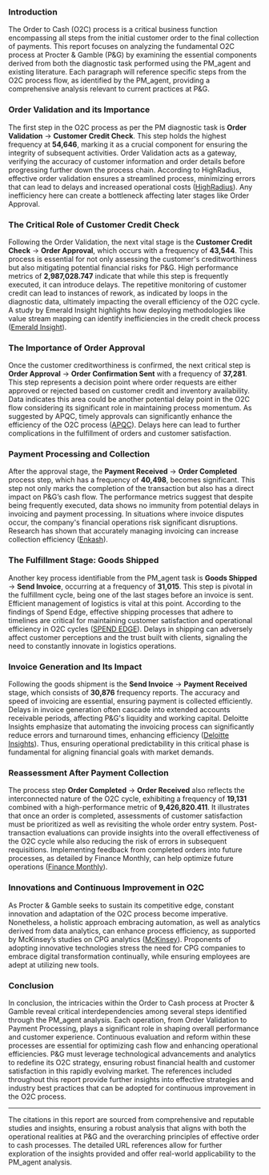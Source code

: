 ### Introduction

The Order to Cash (O2C) process is a critical business function encompassing all steps from the initial customer order to the final collection of payments. This report focuses on analyzing the fundamental O2C process at Procter & Gamble (P&G) by examining the essential components derived from both the diagnostic task performed using the PM_agent and existing literature. Each paragraph will reference specific steps from the O2C process flow, as identified by the PM_agent, providing a comprehensive analysis relevant to current practices at P&G.

### Order Validation and its Importance

The first step in the O2C process as per the PM diagnostic task is **Order Validation** -> **Customer Credit Check**. This step holds the highest frequency at **54,646**, marking it as a crucial component for ensuring the integrity of subsequent activities. Order Validation acts as a gateway, verifying the accuracy of customer information and order details before progressing further down the process chain. According to HighRadius, effective order validation ensures a streamlined process, minimizing errors that can lead to delays and increased operational costs ([HighRadius](https://www.highradius.com/resources/Blog/order-to-cash-process-optimization/)). Any inefficiency here can create a bottleneck affecting later stages like Order Approval. 

### The Critical Role of Customer Credit Check

Following the Order Validation, the next vital stage is the **Customer Credit Check** -> **Order Approval**, which occurs with a frequency of **43,544**. This process is essential for not only assessing the customer's creditworthiness but also mitigating potential financial risks for P&G. High performance metrics of **2,987,028.747** indicate that while this step is frequently executed, it can introduce delays. The repetitive monitoring of customer credit can lead to instances of rework, as indicated by loops in the diagnostic data, ultimately impacting the overall efficiency of the O2C cycle. A study by Emerald Insight highlights how deploying methodologies like value stream mapping can identify inefficiencies in the credit check process ([Emerald Insight](https://www.emerald.com/insight/content/doi/10.1108/ijppm-01-2022-0050/full/html)). 

### The Importance of Order Approval

Once the customer creditworthiness is confirmed, the next critical step is **Order Approval** -> **Order Confirmation Sent** with a frequency of **37,281**. This step represents a decision point where order requests are either approved or rejected based on customer credit and inventory availability. Data indicates this area could be another potential delay point in the O2C flow considering its significant role in maintaining process momentum. As suggested by APQC, timely approvals can significantly enhance the efficiency of the O2C process ([APQC](https://www.apqc.org/blog/what-order-cash-process)). Delays here can lead to further complications in the fulfillment of orders and customer satisfaction. 

### Payment Processing and Collection

After the approval stage, the **Payment Received** -> **Order Completed** process step, which has a frequency of **40,498**, becomes significant. This step not only marks the completion of the transaction but also has a direct impact on P&G’s cash flow. The performance metrics suggest that despite being frequently executed, data shows no immunity from potential delays in invoicing and payment processing. In situations where invoice disputes occur, the company's financial operations risk significant disruptions. Research has shown that accurately managing invoicing can increase collection efficiency ([Enkash](https://www.enkash.com/resources/blog/order-to-cash-process-understanding-the-o2c-cycle-and-billing-process/)). 

### The Fulfillment Stage: Goods Shipped

Another key process identifiable from the PM_agent task is **Goods Shipped** -> **Send Invoice**, occurring at a frequency of **31,015**. This step is pivotal in the fulfillment cycle, being one of the last stages before an invoice is sent. Efficient management of logistics is vital at this point. According to the findings of Spend Edge, effective shipping processes that adhere to timelines are critical for maintaining customer satisfaction and operational efficiency in O2C cycles ([SPEND EDGE](https://www.businesswire.com/news/home/20190618005731/en/Order-to-Cash-Process-Increasing-Adherence-by-Over-95-for-Shipment-Scheduling-SpendEdge%E2%80%99s-Latest-Engagement)). Delays in shipping can adversely affect customer perceptions and the trust built with clients, signaling the need to constantly innovate in logistics operations.

### Invoice Generation and Its Impact

Following the goods shipment is the **Send Invoice** -> **Payment Received** stage, which consists of **30,876** frequency reports. The accuracy and speed of invoicing are essential, ensuring payment is collected efficiently. Delays in invoice generation often cascade into extended accounts receivable periods, affecting P&G's liquidity and working capital. Deloitte Insights emphasize that automating the invoicing process can significantly reduce errors and turnaround times, enhancing efficiency ([Deloitte Insights](https://www2.deloitte.com/us/en/insights/industry/retail-distribution/order-to-cash-future.html)). Thus, ensuring operational predictability in this critical phase is fundamental for aligning financial goals with market demands.

### Reassessment After Payment Collection

The process step **Order Completed** -> **Order Received** also reflects the interconnected nature of the O2C cycle, exhibiting a frequency of **19,131** combined with a high-performance metric of **9,426,820.411**. It illustrates that once an order is completed, assessments of customer satisfaction must be prioritized as well as revisiting the whole order entry system. Post-transaction evaluations can provide insights into the overall effectiveness of the O2C cycle while also reducing the risk of errors in subsequent requisitions. Implementing feedback from completed orders into future processes, as detailed by Finance Monthly, can help optimize future operations ([Finance Monthly](https://financemonthly.com/optimizing-o2c)).

### Innovations and Continuous Improvement in O2C

As Procter & Gamble seeks to sustain its competitive edge, constant innovation and adaptation of the O2C process become imperative. Nonetheless, a holistic approach embracing automation, as well as analytics derived from data analytics, can enhance process efficiency, as supported by McKinsey’s studies on CPG analytics ([McKinsey](https://www.mckinsey.com/industries/consumer-packaged-goods/our-insights)). Proponents of adopting innovative technologies stress the need for CPG companies to embrace digital transformation continually, while ensuring employees are adept at utilizing new tools.

### Conclusion

In conclusion, the intricacies within the Order to Cash process at Procter & Gamble reveal critical interdependencies among several steps identified through the PM_agent analysis. Each operation, from Order Validation to Payment Processing, plays a significant role in shaping overall performance and customer experience. Continuous evaluation and reform within these processes are essential for optimizing cash flow and enhancing operational efficiencies. P&G must leverage technological advancements and analytics to redefine its O2C strategy, ensuring robust financial health and customer satisfaction in this rapidly evolving market. The references included throughout this report provide further insights into effective strategies and industry best practices that can be adopted for continuous improvement in the O2C process.

---

The citations in this report are sourced from comprehensive and reputable studies and insights, ensuring a robust analysis that aligns with both the operational realities at P&G and the overarching principles of effective order to cash processes. The detailed URL references allow for further exploration of the insights provided and offer real-world applicability to the PM_agent analysis.